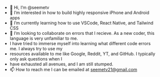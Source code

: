 - 👋 Hi, I’m @seemetv
- 👀 I’m interested in how to build highly responsive iPhone and Android apps 
- 🌱 I’m currently learning how to use VSCode, React Native, and Tailwind CSS 
- 💞️ I’m looking to collaborate on errors that I recieve. As a new coder, this language is very unfamiliar to me. 
- I have tried to immerse myself into learning what different code errors me. I always try to use my
- resources available to me like Google, Reddit, YT, and GitHub. I typically only ask questions when I 
- have exhausted all avenues, and I am still stumped. 
- 📫 How to reach me I can be emailed at seemetv21@gmail.com

<!---
seemetv/seemetv is a ✨ special ✨ repository because its `README.md` (this file) appears on your GitHub profile.
You can click the Preview link to take a look at your changes.
--->
